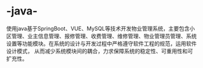 # -java-
使用java基于SpringBoot、VUE、MySQL等技术开发物业管理系统，主要包含小区管理、业主信息管理、报修管理、收费管理、维修管理、物业管理员管理、系统设置等功能模块。在系统的设计与开发过程中严格遵守软件工程的规范，运用软件设计模式， 从而减少系统模块间的耦合，力求保障系统的稳定性、可重用性和可扩充性。
